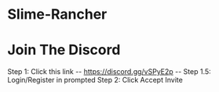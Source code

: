 # Slime-Rancher
# Join The Discord
Step 1: Click this link -- https://discord.gg/vSPyE2p --
Step 1.5: Login/Register in prompted
Step 2: Click Accept Invite
